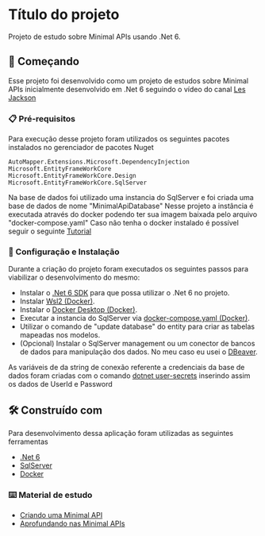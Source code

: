 # Título do projeto

Projeto de estudo sobre Minimal APIs usando .Net 6.

## 🚀 Começando

Esse projeto foi desenvolvido como um projeto de estudos sobre Minimal APIs inicialmente desenvolvido em .Net 6 seguindo o vídeo do canal [Les Jackson](https://www.youtube.com/watch?v=5YB49OEmbbE&t=7687s)


### 📋 Pré-requisitos

Para execução desse projeto foram utilizados os seguintes pacotes instalados no gerenciador de pacotes Nuget

```
AutoMapper.Extensions.Microsoft.DependencyInjection
Microsoft.EntityFrameWorkCore
Microsoft.EntityFrameWorkCore.Design
Microsoft.EntityFrameWorkCore.SqlServer
```

Na base de dados foi utilizado uma instancia do SqlServer e foi criada uma base de dados de nome "MinimalApiDatabase" 
Nesse projeto a instância é executada através do docker podendo ter sua imagem baixada pelo arquivo "docker-compose.yaml"
Caso não tenha o docker instalado é possível seguir o seguinte [Tutorial](https://docs.docker.com/get-started/)

### 🔧 Configuração e Instalação

Durante a criação do projeto foram executados os seguintes passos para viabilizar o desenvolvimento do mesmo:

- Instalar o [.Net 6 SDK](https://dotnet.microsoft.com/en-us/download/dotnet/6.0) para que possa utilizar o .Net 6 no projeto. 
- Instalar [Wsl2 (Docker)](https://learn.microsoft.com/pt-br/windows/wsl/install). 
- Instalar o [Docker Desktop (Docker)](https://docs.docker.com/desktop/install/windows-install/).
- Executar a instancia do SqlServer via [docker-compose.yaml (Docker)](https://docs.docker.com/compose/gettingstarted/). 
- Utilizar o comando de "update database" do entity para criar as tabelas mapeadas nos modelos. 
- (Opcional) Instalar o SqlServer management ou um conector de bancos de dados para manipulação dos dados. No meu caso eu usei o [DBeaver](https://dbeaver.io/download/).

As variáveis de da string de conexão referente a credenciais da base de dados foram criadas com o comando [dotnet user-secrets](https://learn.microsoft.com/pt-br/aspnet/core/security/app-secrets?view=aspnetcore-7.0&tabs=windows) inserindo assim os dados de UserId e Password

## 🛠️ Construído com

Para desenvolvimento dessa aplicação foram utilizadas as seguintes ferramentas

* [.Net 6](https://dotnet.microsoft.com/en-us/download/dotnet/6.0) 
* [SqlServer](https://www.microsoft.com/pt-br/sql-server/sql-server-downloads) 
* [Docker](https://docs.docker.com/get-started/) 


### ⌨️ Material de estudo 
* [Criando uma Minimal API](https://learn.microsoft.com/pt-br/aspnet/core/tutorials/min-web-api?view=aspnetcore-6.0&tabs=visual-studio)
* [Aprofundando nas Minimal APIs](https://learn.microsoft.com/en-us/aspnet/core/fundamentals/minimal-apis?view=aspnetcore-6.0)